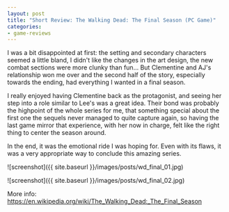 ```yaml
---
layout: post
title: "Short Review: The Walking Dead: The Final Season (PC Game)"
categories:
- game-reviews
---
```


<p>
I was a bit disappointed at first: the setting and secondary characters seemed a little bland, I didn't like the changes in the art design, the new combat sections were more clunky than fun... But Clementine and AJ's relationship won me over and the second half of the story, especially towards the ending, had everything I wanted in a final season.
</p>
<p>
I really enjoyed having Clementine back as the protagonist, and seeing her step into a role similar to Lee's was a great idea. Their bond was probably the highpoint of the whole series for me, that something special about the first one the sequels never managed to quite capture again, so having the last game mirror that experience, with her now in charge, felt like the right thing to center the season around.
</p>
<p>
In the end, it was the emotional ride I was hoping for. Even with its flaws, it was a very appropriate way to conclude this amazing series. 
</p>


![screenshot]({{ site.baseurl }}/images/posts/wd_final_01.jpg)

![screenshot]({{ site.baseurl }}/images/posts/wd_final_02.jpg)


<p>More info: <a href="https://en.wikipedia.org/wiki/The_Walking_Dead:_The_Final_Season">https://en.wikipedia.org/wiki/The_Walking_Dead:_The_Final_Season</a><p>
